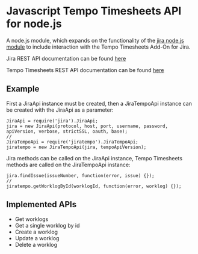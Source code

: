 # Javascript Tempo Timesheets API for node.js

A node.js module, which expands on the functionality of the [jira node.js module](https://github.com/steves/node-jira)
to include interaction with the Tempo Timesheets Add-On for Jira.

Jira REST API documentation can be found [here](https://developer.atlassian.com/cloud/jira/platform/rest/v3/)

Tempo Tìmesheets REST API documentation can be found [here](http://developer.tempo.io/doc/timesheets/api/rest/latest/)

## Example

First a JiraApi instance must be created, then a JiraTempoApi instance can be created with the JiraApi as a parameter:

```
JiraApi = require('jira').JiraApi;
jira = new JiraApi(protocol, host, port, username, password, apiVersion, verbose, strictSSL, oauth, base);
//
JiraTempoApi = require('jiratempo').JiraTempoApi;
jiratempo = new JiraTempoApi(jira, tempoApiVersion);
```

Jira methods can be called on the JiraApi instance, Tempo Timesheets methods are called on the JiraTempoApi instance:

```
jira.findIssue(issueNumber, function(error, issue) {});
//
jiratempo.getWorklogById(worklogId, function(error, worklog) {});
```


## Implemented APIs

- Get worklogs
- Get a single worklog by id
- Create a worklog
- Update a worklog
- Delete a worklog
